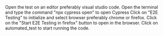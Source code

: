 Open the test on an editor preferably visual studio code.
Open the terminal and type the command "npx cypress open" to open Cypress
Click on "E2E Testing" to initialize and select browser preferably chrome or firefox.
Click on the "Start E2E Testing in firefox" button to open in the browser.
Click on automated_test to start running the code.
